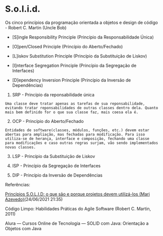 # S.o.l.i.d.

Os cinco princípios da programação orientada a objetos e design de código - Robert C. Martin (Uncle Bob)

* [S]ingle Responsibility Principle (Princípio da Responsabilidade Única)

* [O]pen/Closed Principle (Princípio do Aberto/Fechado)

* [L]iskov Substitution Principle (Princípio da Substituição de Liskov)

* [I]nterface Segregation Principle (Princípio da Segregação de Interfaces)

* [D]ependency Inversion Principle (Princípio da Inversão de Dependências)

1. SRP - Princípio da reponsabilidade única

```Uma classe deve tratar apenas as tarefas de sua reponsabilidade, evitando tratar reponsabilidades de outras classes dentro dela. Quanto mais bem definido for o que sua classe faz, mais coesa ela é.```

2. OCP - Princípio do Aberto/Fechado

```Entidades de software(classes, módulos, funções, etc.) devem estar abertas para ampliação, mas fechadas para modificação. Para isso utiliza-se de herança, interface e composição, fechando uma classe para modificações e caso outras regras surjam, vão sendo implementados novas classes.```

3. LSP - Princípio da Substituição de Liskov

4. ISP - Princípio da Segregação de Interfaces

5. DIP - Princípio da Inversão de Dependências

Referências: 

[Princípios S.O.L.I.D: o que são e porque projetos devem utilizá-los (Mari Azevedo)](https://mari-azevedo.medium.com/princ%C3%ADpios-s-o-l-i-d-o-que-s%C3%A3o-e-porque-projetos-devem-utiliz%C3%A1-los-bf496b82b299)(24/06/2021 21:35)

Código Limpo: Habilidades Práticas do Agile Software (Robert C. Martin, 2011)

Alura — Cursos Online de Tecnologia — SOLID com Java: Orientação a Objetos com Java
